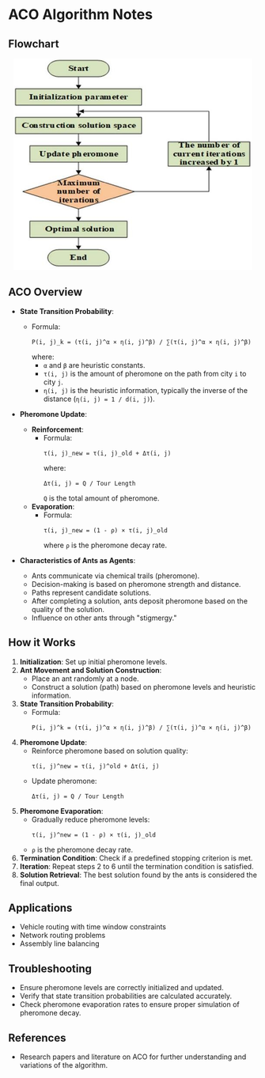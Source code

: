 # ACO Algorithm Notes

## Flowchart
<p align="center">
  <img src="ACO_Algorithm_Flowchart.png" alt="ACO Algorithm Flowchart" />
</p>

## ACO Overview
- **State Transition Probability**:
  - Formula:
    ```
    P(i, j)_k = (τ(i, j)^α × η(i, j)^β) / ∑(τ(i, j)^α × η(i, j)^β)
    ```
    where:
    - `α` and `β` are heuristic constants.
    - `τ(i, j)` is the amount of pheromone on the path from city `i` to city `j`.
    - `η(i, j)` is the heuristic information, typically the inverse of the distance (`η(i, j) = 1 / d(i, j)`).

- **Pheromone Update**:
  - **Reinforcement**:
    - Formula:
      ```
      τ(i, j)_new = τ(i, j)_old + Δτ(i, j)
      ```
      where:
      ```
      Δτ(i, j) = Q / Tour Length
      ```
      `Q` is the total amount of pheromone.
  - **Evaporation**:
    - Formula:
      ```
      τ(i, j)_new = (1 - ρ) × τ(i, j)_old
      ```
      where `ρ` is the pheromone decay rate.

- **Characteristics of Ants as Agents**:
  - Ants communicate via chemical trails (pheromone).
  - Decision-making is based on pheromone strength and distance.
  - Paths represent candidate solutions.
  - After completing a solution, ants deposit pheromone based on the quality of the solution.
  - Influence on other ants through "stigmergy."

## How it Works
1. **Initialization**: Set up initial pheromone levels.
2. **Ant Movement and Solution Construction**:
   - Place an ant randomly at a node.
   - Construct a solution (path) based on pheromone levels and heuristic information.
3. **State Transition Probability**:
   - Formula:
     ```
     P(i, j)^k = (τ(i, j)^α × η(i, j)^β) / ∑(τ(i, j)^α × η(i, j)^β)
     ```
4. **Pheromone Update**:
   - Reinforce pheromone based on solution quality:
     ```
     τ(i, j)^new = τ(i, j)^old + Δτ(i, j)
     ```
   - Update pheromone:
     ```
     Δτ(i, j) = Q / Tour Length
     ```
5. **Pheromone Evaporation**:
   - Gradually reduce pheromone levels:
     ```
     τ(i, j)^new = (1 - ρ) × τ(i, j)_old
     ```
   - `ρ` is the pheromone decay rate.
6. **Termination Condition**: Check if a predefined stopping criterion is met.
7. **Iteration**: Repeat steps 2 to 6 until the termination condition is satisfied.
8. **Solution Retrieval**: The best solution found by the ants is considered the final output.

## Applications
- Vehicle routing with time window constraints
- Network routing problems
- Assembly line balancing

## Troubleshooting
- Ensure pheromone levels are correctly initialized and updated.
- Verify that state transition probabilities are calculated accurately.
- Check pheromone evaporation rates to ensure proper simulation of pheromone decay.

## References
- Research papers and literature on ACO for further understanding and variations of the algorithm.
